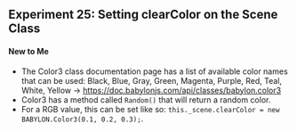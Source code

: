 ## Experiment 25: Setting clearColor on the Scene Class

#### New to Me
- The Color3 class documentation page has a list of available color names that can be used: Black, Blue, Gray, Green, Magenta, Purple, Red, Teal, White, Yellow -> https://doc.babylonjs.com/api/classes/babylon.color3
- Color3 has a method called `Random()` that will return a random color.
- For a RGB value, this can be set like so: `this._scene.clearColor = new BABYLON.Color3(0.1, 0.2, 0.3);`.